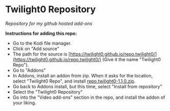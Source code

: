 # Twilight0 Repository
*Repository for my github hosted add-ons*

**Instructions for adding this repo:**

- Go to the Kodi file manager.
- Click on "Add source"
- The path for the source is [https://twilight0.github.io/repo.twilight0/](https://twilight0.github.io/repo.twilight0/) (Give it the name "Twilight0 Repo").
- Go to "Addons"
- In Addons, install an addon from zip. When it asks for the location, select "Twilight0 Repo", and install [repo.twilight0-1.1.0.zip](https://raw.githubusercontent.com/Twilight0/repo.twilight0/master/_zips/repository.twilight0/repository.twilight0-1.1.0.zip).
- Go back to Addons install, but this time, select "Install from repository"
- Select the "Twilight0 Repository"
- Go into the "Video add-ons" section in the repo, and install the addon of your liking.
